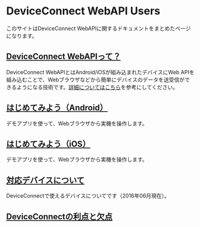 # DeviceConnect WebAPI Users

このサイトはDeviceConnect WebAPIに関するドキュメントをまとめたページになります。

## [DeviceConnect WebAPIって？](./about)

DeviceConnect WebAPIとはAndroid/iOSが組み込まれたデバイスにWeb APIを組み込むことで、Webブラウザなどから簡単にデバイスのデータを送受信ができるようになる技術です。[詳細についてはこちら](./about)を参考にしてください。

## [はじめてみよう（Android）](./getting-started/android)

デモアプリを使って、Webブラウザから実機を操作します。

## [はじめてみよう（iOS）](./getting-started/ios)

デモアプリを使って、Webブラウザから実機を操作します。

## [対応デバイスについて](./support-devices)

DeviceConnectで使えるデバイスについてです（2016年06月現在）。

## [DeviceConnectの利点と欠点](./pros-cons)